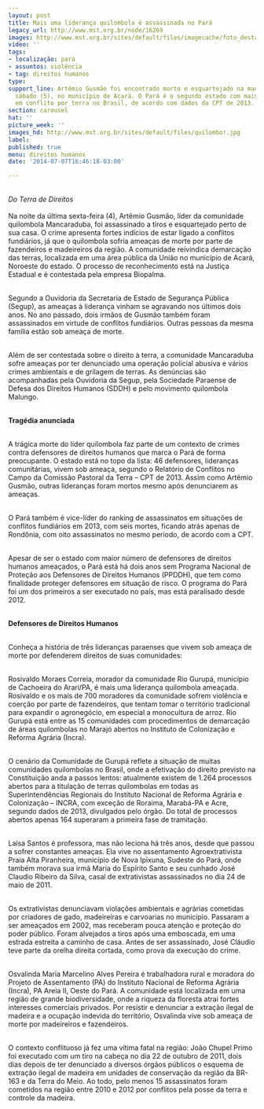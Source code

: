 ```yaml
---
layout: post
title: Mais uma liderança quilombola é assassinada no Pará
legacy_url: http://www.mst.org.br/node/16269
images: http://www.mst.org.br/sites/default/files/imagecache/foto_destaque/quilombo!.jpg
video: ''
tags:
- localização: pará
- assuntos: violência
- tag: direitos humanos
type: 
support_line: Artêmio Gusmão foi encontrado morto e esquartejado na manhã do último
  sábado (5), no município de Acará. O Pará é o segundo estado com mais assassinatos
  em conflito por terra no Brasil, de acordo com dados da CPT de 2013.
section: carousel
hat: ''
picture_week: ''
images_hd: http://www.mst.org.br/sites/default/files/quilombo!.jpg
label: 
published: true
menu: direitos humanos
date: '2014-07-07T16:46:18-03:00'

---
```

<p><em><br>Do Terra de Direitos</em><br><br>Na noite da última sexta-feira (4), Artêmio Gusmão, líder da comunidade quilombola Mancaraduba, foi assassinado a tiros e esquartejado perto de sua casa. O crime apresenta fortes indícios de estar ligado a conflitos fundiários, já que o quilombola sofria ameaças de morte por parte de fazendeiros e madeireiros da região. A comunidade reivindica demarcação das terras, localizada em uma área pública da União no município de Acará, Noroeste do estado. O processo de reconhecimento está na Justiça Estadual e é contestada pela empresa Biopalma.</p><p><br>Segundo a Ouvidoria da Secretaria de Estado de Segurança Pública (Segup), as ameaças à liderança vinham se agravando nos últimos dois anos. No ano passado, dois irmãos de Gusmão também foram assassinados em virtude de conflitos fundiários. Outras pessoas da mesma família estão sob ameaça de morte.</p><p><br>Além de ser contestada sobre o direito à terra, a comunidade Mancaraduba sofre ameaças por ter denunciado uma operação policial abusiva e vários crimes ambientais e de grilagem de terras. As denúncias são acompanhadas pela Ouvidoria da Segup, pela Sociedade Paraense de Defesa dos Direitos Humanos (SDDH) e pelo movimento quilombola Malungo.</p><p><br><strong>Tragédia anunciada</strong></p><p><br>A trágica morte do líder quilombola faz parte de um contexto de crimes contra defensores de direitos humanos que marca o Pará de forma preocupante. O estado está no topo da lista: 46 defensores, lideranças comunitárias, vivem sob ameaça, segundo o Relatório de Conflitos no Campo da Comissão Pastoral da Terra – CPT de 2013. Assim como Artêmio Gusmão, outras lideranças foram mortos mesmo após denunciarem as ameaças.</p><p><br>O Pará também é vice-líder do ranking de assassinatos em situações de conflitos fundiários em 2013, com seis mortes, ficando atrás apenas de Rondônia, com oito assassinatos no mesmo período, de acordo com a CPT.</p><p><br>Apesar de ser o estado com maior número de defensores de direitos humanos ameaçados, o Pará está há dois anos sem Programa Nacional de Proteção aos Defensores de Direitos Humanos (PPDDH), que tem como finalidade proteger defensores em situação de risco. O programa do Pará foi um dos primeiros a ser executado no país, mas está paralisado desde 2012.</p><p><br><strong>Defensores de Direitos Humanos</strong></p><p><br>Conheça a história de três lideranças paraenses que vivem sob ameaça de morte por defenderem direitos de suas comunidades:</p><p><br>Rosivaldo Moraes Correia, morador da comunidade Rio Gurupá, município de Cachoeira do Arari/PA, é mais uma liderança quilombola ameaçada. Rosivaldo e os mais de 700 moradores da comunidade sofrem violência e coerção por parte de fazendeiros, que tentam tomar o território tradicional para expandir o agronegócio, em especial a monocultura de arroz. Rio Gurupá está entre as 15 comunidades com procedimentos de demarcação de áreas quilombolas no Marajó abertos no Instituto de Colonização e Reforma Agrária (Incra).</p><p><br>O cenário da Comunidade de Gurupá reflete a situação de muitas comunidades quilombolas no Brasil, onde a efetivação do direito previsto na Constituição anda a passos lentos: atualmente existem de 1.264 processos abertos para a titulação de terras quilombolas em todas as Superintendências Regionais do Instituto Nacional de Reforma Agrária e Colonização – INCRA, com exceção de Roraima, Marabá-PA e Acre, segundo dados de 2013, divulgados pelo órgão. Do total de processos abertos apenas 164 superaram a primeira fase de tramitação.</p><p><br>Laísa Santos é professora, mas não leciona há três anos, desde que passou a sofrer constantes ameaças. Ela vive no assentamento Agroextrativista Praia Alta Piranheira, município de Nova Ipixuna, Sudeste do Pará, onde também morava sua irmã Maria do Espírito Santo e seu cunhado José Claudio Ribeiro da Silva, casal de extrativistas assassinados no dia 24 de maio de 2011.</p><p><br>Os extrativistas denunciavam violações ambientais e agrárias cometidas por criadores de gado, madeireiras e carvoarias no município. Passaram a ser ameaçados em 2002, mas receberam pouca atenção e proteção do poder público. Foram alvejados a tiros após uma emboscada, em uma estrada estreita a caminho de casa. Antes de ser assassinado, José Cláudio teve parte da orelha direita cortada, como prova da execução do crime.</p><p><br>Osvalinda Maria Marcelino Alves Pereira é trabalhadora rural e moradora do Projeto de Assentamento (PA) do Instituto Nacional de Reforma Agrária (Incra), PA Areia II, Oeste do Pará. A comunidade está localizada em uma região de grande biodiversidade, onde a riqueza da floresta atrai fortes interesses comerciais privados. Por resistir e denunciar a extração ilegal de madeira e a ocupação indevida do território, Osvalinda vive sob ameaça de morte por madeireiros e fazendeiros.</p><p><br>O contexto conflituoso já fez uma vítima fatal na região: João Chupel Primo foi executado com um tiro na cabeça no dia 22 de outubro de 2011, dois dias depois de ter denunciado a diversos órgãos públicos o esquema de extração ilegal de madeira em unidades de conservação da região da BR-163 e da Terra do Meio. Ao todo, pelo menos 15 assassinatos foram cometidos na região entre 2010 e 2012 por conflitos pela posse da terra e controle da madeira.</p><p>&nbsp;</p>
